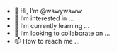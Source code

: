 - 👋 Hi, I’m @wswywsww
- 👀 I’m interested in ...
- 🌱 I’m currently learning ...
- 💞️ I’m looking to collaborate on ...
- 📫 How to reach me ...

<!---
wswywsww/wswywsww is a ✨ special ✨ repository because its `README.md` (this file) appears on your GitHub profile.
You can click the Preview link to take a look at your changes.
--->
